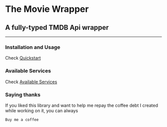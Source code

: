 # The Movie Wrapper

## A fully-typed TMDB Api wrapper

---

### Installation and Usage

Check [Quickstart](quickstart.md)

### Available Services

Check [Available Services](services.md)

### Saying thanks

If you liked this library and want to help me repay the coffee debt I created while working on it, you can always
<!-- ko-fi :id=matteogassend :color=red -->
    Buy me a coffee
<!-- ko-fi -->
